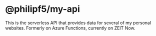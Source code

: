 # @philipf5/my-api

This is the serverless API that provides data for several of my personal websites. Formerly on Azure Functions, currently on ZEIT Now.

